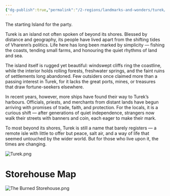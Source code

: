 ```yaml
---
{"dg-publish":true,"permalink":"/2-regions/landmarks-and-wonders/turek/"}
---
```


The starting Island for the party.

Turek is an island not often spoken of beyond its shores. Blessed by distance and geography, its people have lived apart from the shifting tides of Vharenn’s politics. Life here has long been marked by simplicity — fishing the coasts, tending small farms, and honouring the quiet rhythms of land and sea.

The island itself is rugged yet beautiful: windswept cliffs ring the coastline, while the interior holds rolling forests, freshwater springs, and the faint ruins of settlements long abandoned. Few outsiders once claimed more than a passing interest in Turek, for it lacks the great ports, mines, or treasures that draw fortune-seekers elsewhere.

In recent years, however, more ships have found their way to Turek’s harbours. Officials, priests, and merchants from distant lands have begun arriving with promises of trade, faith, and protection. For the locals, it is a curious shift — after generations of quiet independence, strangers now walk their streets with banners and coin, each eager to make their mark.

To most beyond its shores, Turek is still a name that barely registers — a remote isle with little to offer but peace, salt air, and a way of life that seemed untouched by the wider world. But for those who live upon it, the times are changing.

![Turek.png](/img/user/z.%20Assets/Turek.png)




# Storehouse Map

![The Burned Storehouse.png](/img/user/z.%20Assets/The%20Burned%20Storehouse.png)

